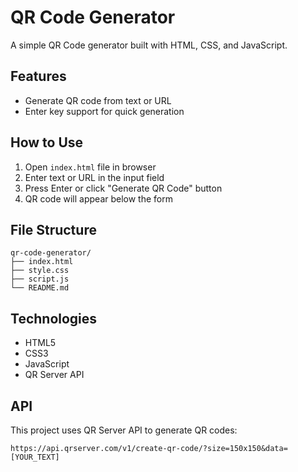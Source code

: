 # QR Code Generator

A simple QR Code generator built with HTML, CSS, and JavaScript.

## Features

- Generate QR code from text or URL
- Enter key support for quick generation

## How to Use

1. Open `index.html` file in browser
2. Enter text or URL in the input field
3. Press Enter or click "Generate QR Code" button
4. QR code will appear below the form

## File Structure

```
qr-code-generator/
├── index.html
├── style.css
├── script.js
└── README.md
```

## Technologies

- HTML5
- CSS3
- JavaScript
- QR Server API

## API

This project uses QR Server API to generate QR codes:
```
https://api.qrserver.com/v1/create-qr-code/?size=150x150&data=[YOUR_TEXT]
```